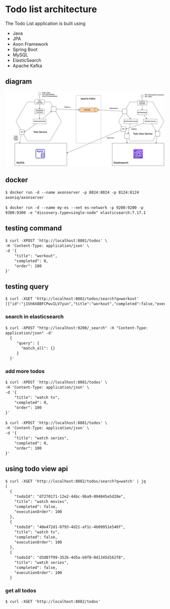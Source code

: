 # Todo list architecture
The Todo List application is built using

- Java
- JPA
- Axon Framework
- Spring Boot
- MySQL
- ElasticSearch
- Apache Kafka

## diagram

![](./todo_list_architecture.png)

## docker
```
$ docker run -d --name axonserver -p 8024:8024 -p 8124:8124 axoniq/axonserver

$ docker run -d --name my-es --net es-network -p 9200:9200 -p 9300:9300 -e "discovery.type=single-node" elasticsearch:7.17.1
```

## testing command
```
$ curl -XPOST 'http://localhost:8081/todos' \
-H 'Content-Type: application/json' \
-d '{
    "title": "workout",
    "completed": 0,
    "order": 100
}'

```

## testing query
```
$ curl -XGET 'http://localhost:8082/todos/search?q=workout'
[{"id":"j1Sh6X8BFCPwvILV7yun","title":"workout","completed":false,"executionOrder":100}]
```

### search in elasticsearch
```
$ curl -XPOST "http://localhost:9200/_search" -H "Content-Type: application/json" -d'
  {
     "query": {
       "match_all": {}
     }
  }'
```

### add more todos
```
$ curl -XPOST 'http://localhost:8081/todos' \
-H 'Content-Type: application/json' \
-d '{
    "title": "watch tv",
    "completed": 0,
    "order": 100
}'

$ curl -XPOST 'http://localhost:8081/todos' \
-H 'Content-Type: application/json' \
-d '{
    "title": "watch series",
    "completed": 0,
    "order": 100
}'

```

## using todo view api
```
$ curl -XGET 'http://localhost:8082/todos/search?q=watch' | jq
[
  {
    "todoId": "d7270171-12e2-44bc-9ba9-094845e5d28e",
    "title": "watch movies",
    "completed": false,
    "executionOrder": 100
  },
  {
    "todoId": "40e472d1-0793-4d21-af1c-4b09951e540f",
    "title": "watch tv",
    "completed": false,
    "executionOrder": 100
  },
  {
    "todoId": "d3d07f99-352b-4d5a-b9f0-0d1345d162f8",
    "title": "watch series",
    "completed": false,
    "executionOrder": 100
  }

```

### get all todos
```
$ curl -XGET 'http://localhost:8082/todos'

```